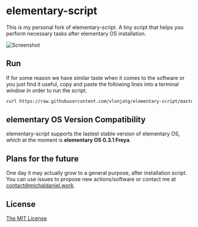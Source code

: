 # elementary-script

This is my personal fork of elementary-script. A tiny script that helps you perform necessary tasks after elementary OS installation.

![Screenshot](https://raw.githubusercontent.com/michaldaniel/elementary-script/master/Screenshot.png)

## Run

If for some reason we have similar taste when it comes to the software or you just find it useful, copy and paste the following lines into a terminal window in order to run the script.

```bash
curl https://raw.githubusercontent.com/vlonjatg/elementary-script/master/elementary-script.sh > /tmp/elementary-script.sh && chmod +x /tmp/elementary-script.sh && /tmp/elementary-script.sh
```

## elementary OS Version Compatibility

elementary-script supports the lastest stable version of elementary OS, which at the moment is **elementary OS 0.3.1 Freya**.

## Plans for the future

One day it may actually grow to a general purpose, after installation script. You can use issues to propose new actions/software or contact me at [contact@michaldaniel.work](mailto:contact@michaldaniel.work).

## License

[The MIT License](http://ylrxeidx.mit-license.org/ "The MIT License")
